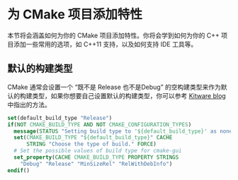 # 为 CMake 项目添加特性

本节将会涵盖如何为你的 CMake 项目添加特性。你将会学到如何为你的 C++ 项目添加一些常用的选项，如 C++11 支持，以及如何支持 IDE 工具等。


## 默认的构建类型

CMake 通常会设置一个 “既不是 Release 也不是Debug” 的空构建类型来作为默认的构建类型，如果你想要自己设置默认的构建类型，你可以参考 [Kitware blog](https://blog.kitware.com/cmake-and-the-default-build-type/) 中指出的方法。

```cmake
set(default_build_type "Release")
if(NOT CMAKE_BUILD_TYPE AND NOT CMAKE_CONFIGURATION_TYPES)
  message(STATUS "Setting build type to '${default_build_type}' as none was specified.")
  set(CMAKE_BUILD_TYPE "${default_build_type}" CACHE
      STRING "Choose the type of build." FORCE)
  # Set the possible values of build type for cmake-gui
  set_property(CACHE CMAKE_BUILD_TYPE PROPERTY STRINGS
    "Debug" "Release" "MinSizeRel" "RelWithDebInfo")
endif()
```

